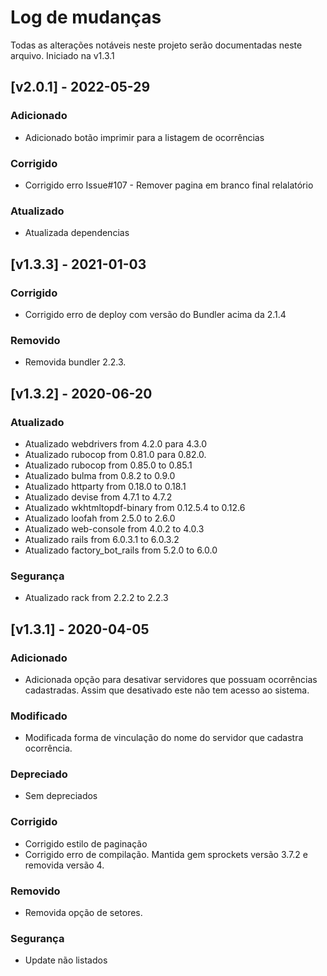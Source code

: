 # Log de mudanças

Todas as alterações notáveis neste projeto serão documentadas neste arquivo. Iniciado na v1.3.1

## [v2.0.1] - 2022-05-29
### Adicionado
 - Adicionado botão imprimir para a listagem de ocorrências
### Corrigido
 - Corrigido erro Issue#107 - Remover pagina em branco final relalatório
### Atualizado
 - Atualizada dependencias

## [v1.3.3] - 2021-01-03

### Corrigido
 - Corrigido erro de deploy com versão do Bundler acima da 2.1.4
### Removido
 - Removida bundler 2.2.3.

## [v1.3.2] - 2020-06-20

### Atualizado
 - Atualizado webdrivers from 4.2.0 para 4.3.0
 - Atualizado rubocop from 0.81.0 para 0.82.0.
 - Atualizado rubocop from 0.85.0 to 0.85.1
 - Atualizado bulma from 0.8.2 to 0.9.0 
 - Atualizado httparty from 0.18.0 to 0.18.1 
 - Atualizado devise from 4.7.1 to 4.7.2 
 - Atualizado wkhtmltopdf-binary from 0.12.5.4 to 0.12.6 
 - Atualizado loofah from 2.5.0 to 2.6.0
 - Atualizado web-console from 4.0.2 to 4.0.3
 - Atualizado rails from 6.0.3.1 to 6.0.3.2 
 - Atualizado factory_bot_rails from 5.2.0 to 6.0.0 

 ### Segurança
 - Atualizado rack from 2.2.2 to 2.2.3

## [v1.3.1] - 2020-04-05

### Adicionado
  - Adicionada opção para desativar servidores que possuam ocorrências cadastradas. Assim que desativado este não tem acesso ao sistema.
### Modificado
 - Modificada forma de vinculação do nome do servidor que cadastra ocorrência.
### Depreciado
 - Sem depreciados
### Corrigido
 - Corrigido estilo de paginação
 - Corrigido erro de compilação. Mantida gem sprockets versão 3.7.2 e removida versão 4. 
### Removido
 - Removida opção de setores.
### Segurança
 - Update não listados